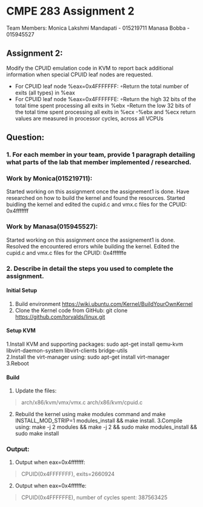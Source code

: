 # CMPE 283 Assignment 2  
Team Members: 
 Monica Lakshmi Mandapati - 015219711
 Manasa Bobba - 015945527

## Assignment 2:  
  
Modify the CPUID emulation code in KVM to report back additional information when special CPUID leaf nodes are requested.
- For CPUID leaf node %eax=0x4FFFFFFF:
◦Return the total number of exits (all types) in %eax
- For CPUID leaf node %eax=0x4FFFFFFE:
◦Return the high 32 bits of the total time spent processing all exits in %ebx
◦Return the low 32 bits of the total time spent processing all exits in %ecx
-%ebx and %ecx return values are measured in processor cycles, across all VCPUs  

## Question: 
### 1. For each member in your team, provide 1 paragraph detailing what parts of the lab that member implemented / researched. 

### Work by Monica(015219711):
Started working on this assignment once the assignement1 is done. Have researched on how to build the kernel and found the resources.
Started buidling the kernel and edited the cupid.c and vmx.c files for the CPUID: 0x4fffffff

### Work by Manasa(015945527):
Started working on this assignment once the assignement1 is done. Resolved the encountered errors while building the kernel. 
Edited the cupid.c and vmx.c files for the CPUID: 0x4ffffffe

### 2. Describe in detail the steps you used to complete the assignment. 

#### Initial Setup
1. Build environment https://wiki.ubuntu.com/Kernel/BuildYourOwnKernel  
2. Clone the Kernel code from GitHub: git clone https://github.com/torvalds/linux.git   

#### Setup KVM
1.Install KVM and supporting packages: sudo apt-get install qemu-kvm libvirt-daemon-system libvirt-clients bridge-utils  
2.Install the virt-manager using: sudo apt-get install virt-manager  
3.Reboot 

#### Build
1. Update the files:
> arch/x86/kvm/vmx/vmx.c
> arch/x86/kvm/cpuid.c
2. Rebuild the kernel using make modules command and make INSTALL_MOD_STRIP=1 modules_install && make install.
3.Compile using: make -j 2 modules && make -j 2 && sudo make modules_install && sudo make install  

### Output:

1. Output when eax=0x4fffffff:
> CPUID(0x4FFFFFFF), exits=2660924

2. Output when eax=0x4ffffffe:
> CPUID(0x4FFFFFFE), number of cycles spent: 387563425

 

